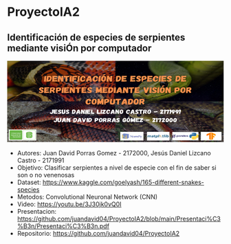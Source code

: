 # ProyectoIA2
## Identificación de especies de serpientes mediante visiÓn por computador

![Alt text](/Banner/bannerIA2.PNG)

- Autores: Juan David Porras Gomez - 2172000, Jesús Daniel Lizcano Castro - 2171991
- Objetivo: Clasificar serpientes a nivel de especie con el fin de saber si son o no venenosas
- Dataset: https://www.kaggle.com/goelyash/165-different-snakes-species
- Metodos: Convolutional Neuronal Network (CNN)
- Video: https://youtu.be/3J30jk0vQ0I
- Presentacion: https://github.com/juandavid04/ProyectoIA2/blob/main/Presentaci%C3%B3n/Presentaci%C3%B3n.pdf
- Repositorio: https://github.com/juandavid04/ProyectoIA2
